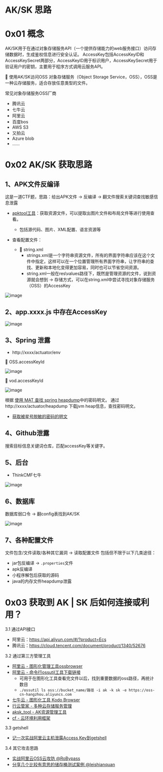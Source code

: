 # AK/SK 思路
# 0x01 概念
AK/SK用于在通过对象存储服务API（一个提供存储能力的web服务接口）访问存储数据时，生成鉴权信息进行安全认证。
AccessKey包括AccessKeyID和AccessKeySecret两部分，AccessKeyID用于标识用户，AccessKeySecret用于验证用户的密钥，主要用于程序方式调用云服务API。

🌰 使用AK/SK访问OSS
对象存储服务（Object Storage Service，OSS），OSS是一种云存储服务，适合存放任意类型的文件。

常见对象存储服务OSS厂商
- 腾讯云
- 七牛云
- 阿里云
- 百度bos
- AWS S3
- 又拍云
- Azure blob
- ......


# 0x02 AK/SK 获取思路
## 1、APK文件反编译
这是一道CTF题，思路：给出APK文件 -> 反编译 -> 翻文件搜索关键词查找敏感信息泄露

- [apktool工具](https://bitbucket.org/iBotPeaches/apktool/downloads/)：获取资源文件，可以提取出图片文件和布局文件等进行使用查看。
  - 包括源代码、图片、XML配置、语言资源等

- 查看配置文件：
  - 🌰 string.xml
    - strings.xml是一个字符串资源文件，所有的界面字符串应该在这个文件中指定，这样可以在一个位置管理所有界面字符串，让字符串的查找、更新和本地化变得更加容易，同时也可以节省空间资源。
    - string.xml一般在res\values路径下，既然是管理资源的文件，说到资源就会想到 -> 存储方式，可以在string.xml中尝试寻找对象存储服务（OSS）的AccessKey

![image](https://user-images.githubusercontent.com/84888757/161361936-e591e13c-6799-4176-af37-d8bdcc262094.png)

## 2、app.xxxx.js 中存在AccessKey

![image](https://user-images.githubusercontent.com/84888757/161361976-8ecd53f6-28d0-4194-a650-986b79080b8c.png)


## 3、Spring 泄露

- http://xxxx/actuator/env

🌰 OSS.accessKeyId

![image](https://user-images.githubusercontent.com/84888757/161363443-431ae3fb-ac86-4118-960f-2267d4d948f0.png)

🌰 vod.accessKeyId

![image](https://user-images.githubusercontent.com/84888757/161362607-ac55966f-cda0-4c8a-b14b-1c090566bb0c.png)

根据 [使用 MAT 查找 spring heapdump](https://landgrey.me/blog/16/)中的密码明文。
通过http://xxxx/actuator/heapdump 下载jvm heap信息，查找密码明文。

- [获取被星号脱敏的密码的明文](https://blog.csdn.net/weixin_45039616/article/details/106637978)

## 4、Github泄露
搜索目标信息关键词仓库，匹配accessKey等关键字。

## 5、后台
- ThinkCMF七牛

![image](https://user-images.githubusercontent.com/84888757/164454869-7a03c778-341b-49b2-8097-cad93f4051f2.png)

## 6、数据库
数据库弱口令 -> 翻config表找到AK/SK

![image](https://user-images.githubusercontent.com/84888757/171735217-ab8b4dd6-1960-4de0-8661-c2e9b18e5d38.png)

## 7、各种配置文件
文件包含/文件读取/各种其它漏洞 -> 读取配置文件
包括但不限于以下几类途径：
- jar包反编译 -> `.properties`文件
- apk反编译
- 小程序解包后获取的源码
- java的内存文件heapdump泄露

# 0x03 获取到 AK | SK 后如何连接或利用？
3.1 通过API接口
- 阿里云：https://api.aliyun.com/#/?product=Ecs
- 腾讯云：https://cloud.tencent.com/document/product/1340/52676

3.2 通过第三方管理工具
- [阿里云 - 图形化管理工具ossbrowser](https://help.aliyun.com/document_detail/92268.html)
- [阿里云 - 命令行ossutil工具下载链接](https://help.aliyun.com/document_detail/120075.htm)
  - 可用于在图形化工具查看完文件以后，找到重要数据的oss路径，再统计数目
  - `./ossutil ls oss://bucket_name/路径 -i ak -k sk -e https://oss-cn-hangzhou.aliyuncs.com`
- [七牛云 - 图形化工具 Kodo Browser](https://developer.qiniu.com/kodo/5972/kodo-browser)
- [行云管家 - 多种云存储服务管理](https://www.cloudbility.com/)
- [aksk_tool - AK资源管理工具](https://github.com/wyzxxz/aksk_tool)
- [cf - 云环境利用框架](https://github.com/teamssix/cf)

3.3 getshell
- [记一次实战阿里云主机泄露Access Key到getshell](https://cn-sec.com/archives/482553.html)

3.4 其它攻击思路
- [实战阿里云OSS云攻防 @RoBypass](https://mp.weixin.qq.com/s/MEodN2cUG55rOnBMz48LqA)
- [分享几个比较有意思的储存桶测试案例 @leishianquan](https://www.t00ls.com/thread-66044-1-1.html)
